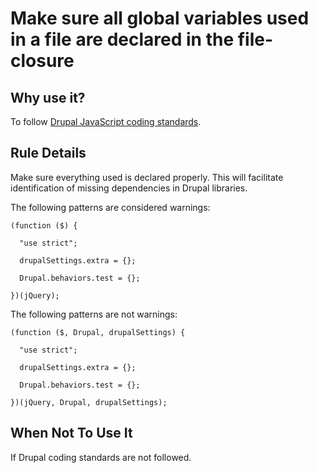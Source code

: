 # Make sure all global variables used in a file are declared in the file-closure

## Why use it?

To follow [Drupal JavaScript coding standards](https://www.drupal.org/node/172169).

## Rule Details

Make sure everything used is declared properly. This will facilitate 
identification of missing dependencies in Drupal libraries. 

The following patterns are considered warnings:

```
(function ($) {
 
  "use strict";

  drupalSettings.extra = {};

  Drupal.behaviors.test = {};
 
})(jQuery);
```


The following patterns are not warnings:

```
(function ($, Drupal, drupalSettings) {
 
  "use strict";
  
  drupalSettings.extra = {};

  Drupal.behaviors.test = {};
 
})(jQuery, Drupal, drupalSettings);
```

## When Not To Use It

If Drupal coding standards are not followed. 
